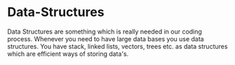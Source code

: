 Data-Structures
===============

Data Structures are something which is really needed in our coding process. Whenever you need to have large data bases you use data structures. You have stack, linked lists, vectors, trees etc. as data structures which are efficient ways of storing data's.
